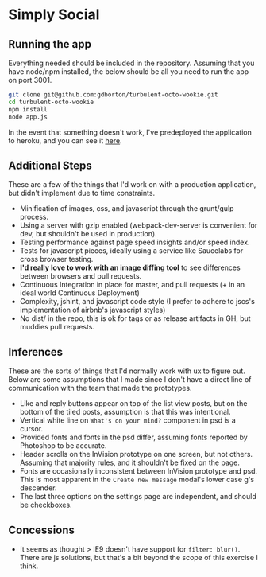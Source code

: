 # Simply Social

## Running the app

Everything needed should be included in the repository.  Assuming that you have node/npm installed, the below should be all you need to run the app on port 3001.

```bash
git clone git@github.com:gdborton/turbulent-octo-wookie.git
cd turbulent-octo-wookie
npm install
node app.js
```

In the event that something doesn't work, I've predeployed the application to heroku, and you can see it [here](https://simplysocial-gary.herokuapp.com/#/).

## Additional Steps

These are a few of the things that I'd work on with a production application, but didn't implement due to time constraints.

 - Minification of images, css, and javascript through the grunt/gulp process.
 - Using a server with gzip enabled (webpack-dev-server is convenient for dev, but shouldn't be used in production).
 - Testing performance against page speed insights and/or speed index.
 - Tests for javascript pieces, ideally using a service like Saucelabs for cross browser testing.
  - **I'd really love to work with an image diffing tool** to see differences between browsers and pull requests.
 - Continuous Integration in place for master, and pull requests (+ in an ideal world Continuous Deployment)
 - Complexity, jshint, and javascript code style (I prefer to adhere to jscs's implementation of airbnb's javascript styles)
 - No dist/ in the repo, this is ok for tags or as release artifacts in GH, but muddies pull requests.

## Inferences

These are the sorts of things that I'd normally work with ux to figure out.  Below are some assumptions that I made since I don't have a direct line of communication with the team that made the prototypes.

 - Like and reply buttons appear on top of the list view posts, but on the bottom of the tiled posts, assumption is that this was intentional.
 - Vertical white line on `What's on your mind?` component in psd is a cursor.
 - Provided fonts and fonts in the psd differ, assuming fonts reported by Photoshop to be accurate.
 - Header scrolls on the InVision prototype on one screen, but not others. Assuming that majority rules, and it shouldn't be fixed on the page.
 - Fonts are occasionally inconsistent between InVision prototype and psd.  This is most apparent in the `Create new message` modal's lower case g's descender.
 - The last three options on the settings page are independent, and should be checkboxes.

## Concessions
 - It seems as thought > IE9 doesn't have support for `filter: blur()`.  There are js solutions, but that's a bit beyond the scope of this exercise I think.
